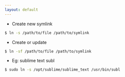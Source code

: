 ```yaml
---
layout: default
---
```


- Create new symlink
```sh
$ ln -s /path/to/file /path/to/symlink
```
- Create or update
```sh
$ ln -sf /path/to/file /path/to/symlink
```
- Eg: sublime text subl 
```sh
$ sudo ln -s /opt/sublime/sublime_text /usr/bin/subl
```





